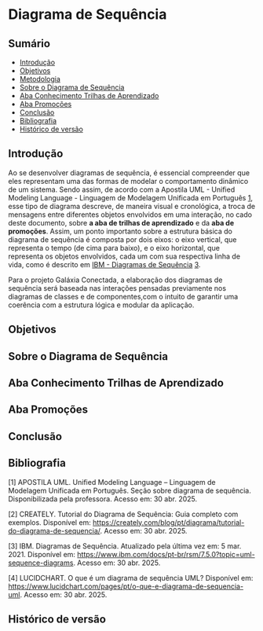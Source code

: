 # Diagrama de Sequência

## Sumário

- [Introdução](#Introdução)
- [Objetivos](#Objetivos)
- [Metodologia](#Metodologia)
- [Sobre o Diagrama de Sequência](#Sobre-o-Diagrama-de-Sequência)
- [Aba Conhecimento Trilhas de Aprendizado](#Aba-Conhecimento-Trilhas-de-Aprendizado)
- [Aba Promoções](#Aba-=Promoções)
- [Conclusão](#Conclusão)
- [Bibliografia](#Bibliografia)
- [Histórico de versão](#Histórico-de-versão)


## Introdução

Ao se desenvolver diagramas de sequência, é essencial compreender que eles representam uma das formas de modelar o comportamento dinâmico de um sistema. Sendo assim, de acordo com a Apostila UML - Unified Modeling Language - Linguagem de Modelagem Unificada em Português [1](#ref1), esse tipo de diagrama descreve, de maneira visual e cronológica, a troca de mensagens entre diferentes objetos envolvidos em uma interação, no cado deste documento, sobre **a aba de trilhas de aprendizado** e da **aba de promoções**. Assim, um ponto importanto sobre a estrutura básica do diagrama de sequência é composta por dois eixos: o eixo vertical, que representa o tempo (de cima para baixo), e o eixo horizontal, que representa os objetos envolvidos, cada um com sua respectiva linha de vida, como é descrito em [IBM - Diagramas de Sequência](https://www.ibm.com/docs/pt-br/rsm/7.5.0?topic=uml-sequence-diagrams) [3](#ref3).

Para o projeto Galáxia Conectada, a elaboração dos diagramas de sequência será baseada nas interações pensadas previamente nos diagramas de classes e de componentes,com o intuito de garantir uma coerência com a estrutura lógica e modular da aplicação. 


## Objetivos


## Sobre o Diagrama de Sequência


## Aba Conhecimento Trilhas de Aprendizado



## Aba Promoções



## Conclusão



## Bibliografia

<a name="ref1"></a>
[1] APOSTILA UML. Unified Modeling Language – Linguagem de Modelagem Unificada em Português. Seção sobre diagrama de sequência. Disponibilizada pela professora. Acesso em: 30 abr. 2025.

<a name="ref2"></a>
[2] CREATELY. Tutorial do Diagrama de Sequência: Guia completo com exemplos. Disponível em: https://creately.com/blog/pt/diagrama/tutorial-do-diagrama-de-sequencia/. Acesso em: 30 abr. 2025.

<a name="ref3"></a>
[3] IBM. Diagramas de Sequência. Atualizado pela última vez em: 5 mar. 2021. Disponível em: https://www.ibm.com/docs/pt-br/rsm/7.5.0?topic=uml-sequence-diagrams. Acesso em: 30 abr. 2025.

<a name="ref4"></a>
[4] LUCIDCHART. O que é um diagrama de sequência UML? Disponível em: https://www.lucidchart.com/pages/pt/o-que-e-diagrama-de-sequencia-uml. Acesso em: 30 abr. 2025.

## Histórico de versão
